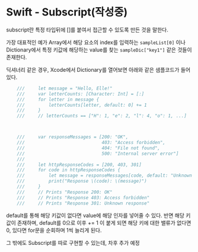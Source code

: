 # Swift - Subscript(작성중)

subscript란 특정 타입뒤에 []를 붙여서 접근할 수 있도록 만든 것을 말한다.

가장 대표적인 예가 Array에서 해당 요소의 index를 입력하는 `sampleList[0]` 이나 Dictionary에서 특정 키값에 해당하는 value를 찾는 `sampleDic["key1"]` 같은 것들이 존재한다. 


딕셔너리 같은 경우, Xcode에서 Dictionary를 열어보면 아래와 같은 샘플코드가 들어있다.

```swift
    ///     let message = "Hello, Elle!"
    ///     var letterCounts: [Character: Int] = [:]
    ///     for letter in message {
    ///         letterCounts[letter, default: 0] += 1
    ///     }
    ///     // letterCounts == ["H": 1, "e": 2, "l": 4, "o": 1, ...]



    ///     var responseMessages = [200: "OK",
    ///                             403: "Access forbidden",
    ///                             404: "File not found",
    ///                             500: "Internal server error"]
    ///
    ///     let httpResponseCodes = [200, 403, 301]
    ///     for code in httpResponseCodes {
    ///         let message = responseMessages[code, default: "Unknown response"]
    ///         print("Response \(code): \(message)")
    ///     }
    ///     // Prints "Response 200: OK"
    ///     // Prints "Response 403: Access forbidden"
    ///     // Prints "Response 301: Unknown response"

```

default를 통해 해당 키값이 없다면 value에 해당 인자를 넣어줄 수 있다.
반면 해당 키값이 존재하며, default를 0으로 이후 += 1 이 붙게 되면 해당 키에 대한 밸류가 없다면 0, 있다면 for문을 순회하며 1씩 늘리게 된다.


그 밖에도 Subscript를 따로 구현할 수 있는데, 차후 추가 예정
